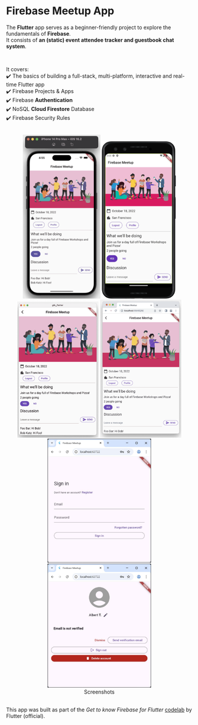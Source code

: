 # Firebase Meetup App

The **Flutter** app serves as a beginner-friendly project to explore the fundamentals of **Firebase**.<br>
It consists of **an (static) event attendee tracker and guestbook chat system**.

<br>

It covers:<br>
✔️ The basics of building a full-stack, multi-platform, interactive and real-time Flutter app<br>
✔️ Firebase Projects & Apps<br>
✔️ Firebase **Authentication**<br>
✔️ NoSQL **Cloud Firestore** Database<br>
✔️ Firebase Security Rules

<br>

<div align="center">
  <img src="demo/Flutter Meetup - iOS.png"  alt="iOS screenshot"  width="210"/>
  <img src="demo/Flutter Meetup - Android.png"  alt="Android screenshot"  width="200"/>
  <img src="demo/Flutter Meetup - macOS.png"  alt="macOS screenshot"  width="220"/>
  <img src="demo/Flutter Meetup - web.png"  alt="web screenshot"  width="220"/>
</div>
<div align="center">
  <img src="demo/Flutter Meetup - sign in - web.jpg"  alt="web sign in screenshot"  width="280"/>
  <img src="demo/Flutter Meetup - profile - web.jpg"  alt="web profile screenshot"  width="280"/>
</div>

<div align="center">
  Screenshots
</div>

<br>

This app was built as part of the _Get to know Firebase for Flutter_ [codelab](https://firebase.google.com/codelabs/firebase-get-to-know-flutter) by Flutter (official).
